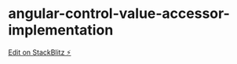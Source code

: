# angular-control-value-accessor-implementation

[Edit on StackBlitz ⚡️](https://stackblitz.com/edit/angular-control-value-accessor-implementation)
